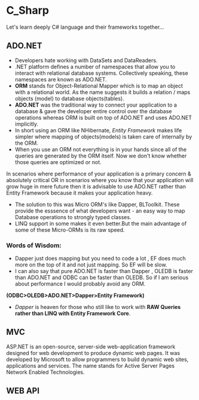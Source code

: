 # C_Sharp
Let's learn deeply C# language and their frameworks together...

## ADO.NET
- Developers hate working with DataSets and DataReaders.
- .NET platform defines a number of namespaces that allow you to interact with relational database systems. Collectively speaking, these namespaces are known as ADO.NET.
- **ORM** stands for Object-Relational Mapper which is to map an object with a relational world. As the name suggests it builds a relation / maps objects (model) to database objects(tables).
- **ADO.NET** was the traditional way to connect your application to a database & gave the developer entire control over the database operations whereas ORM is built on top of ADO.NET and uses ADO.NET implicitly.
- In short using an ORM like NHibernate, *Entity Framework* makes life simpler where mapping of objects(models) is taken care of internally by the ORM.
- When you use an ORM not everything is in your hands since all of the queries are generated by the ORM itself. Now we don't know whether those queries are optimized or not.

In scenarios where performance of your application is a primary concern & absolutely critical OR in scenarios where you know that your application will grow huge in mere future then it is advisable to use ADO.NET rather than Entity Framework because it makes your application heavy.

- The solution to this was Micro ORM's like Dapper, BLToolkit. These provide the esssence of what developers want - an easy way to map Database operations to strongly typed classes.
- LINQ support in some makes it even better.But the main advantage of some of these Micro-ORMs is its raw speed.

### Words of Wisdom:
- Dapper just does mapping but you need to code a lot , EF does much more on the top of it and not just mapping. So EF will be slow.
- I can also say that pure ADO.NET is faster than Dapper , OLEDB is faster than ADO.NET and ODBC can be faster than OLEDB.
So if I am serious about performance I would probably avoid any ORM.

**(ODBC>OLEDB>ADO.NET>Dapper>Entity Framework)**

-  *Dapper* is heaven for those who still like to work with **RAW Queries rather than LINQ with Entity Framework Core**.


## MVC
ASP.NET is an open-source, server-side web-application framework designed for web development to produce dynamic web pages. It was developed by Microsoft to allow programmers to build dynamic web sites, applications and services. The name stands for Active Server Pages Network Enabled Technologies.

## WEB API